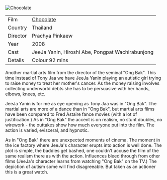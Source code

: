 ![Chocolate](chocolate.jpg)

| | |
|-|-|
Film|[Chocolate](https://www.imdb.com/title/tt1183252/)
Country|Thailand
Director|Prachya Pinkaew
Year|2008
Cast|JeeJa Yanin, Hiroshi Abe, Pongpat Wachirabunjong
Details|Colour 92 mins

Another martial arts film from the director of the seminal "Ong Bak". This time instead of Tony Jaa we have JeeJa Yanin playing an autistic girl trying to raise money to treat her mother's cancer. As the money raising involves collecting underworld debts she has to be persuasive with her hands, elbows, knees, etc.

JeeJa Yanin is for me as eye opening as Tony Jaa was in "Ong Bak". The martial arts are more of a dance than in "Ong Bak", but martial arts films have been compared to Fred Astaire fance movies (with a lot of justification.) As in "Ong Bak" the accent is on realism, no stunt doubles, no wirework - the outtakes show how much everyone put into the film. The action is varied, evisceral, and hypnotic.

As in "Ong Bak" there are unexpected moments of cinema. The moment in the ice factory where JeeJa's character erupts into action is well done. The plot is simple, the baddies get bashed, one couldn't accuse the film of the same realism there as with the action. Influences bleed through from other films (JeeJa's character learns from watching "Ong Bak" on the TV.) The depiction of autism some will find disagreeable. But taken as an actioner this is a great watch.
